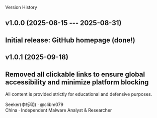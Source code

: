 Version History

## v1.0.0 (2025-08-15 --- 2025-08-31)
Initial release: GitHub homepage (done!)
---

## v1.0.1 (2025-09-18)
Removed all clickable links to ensure global accessibility and minimize platform blocking
---


All content is provided strictly for educational and defensive purposes.

Seeker(李标明) · @clibm079    
China · Independent Malware Analyst & Researcher 
